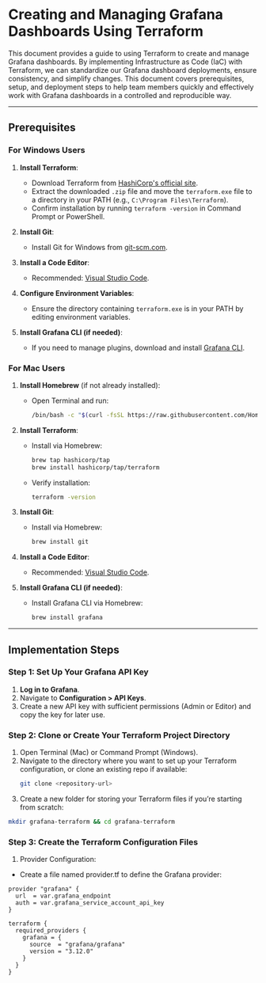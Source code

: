 # Creating and Managing Grafana Dashboards Using Terraform

This document provides a guide to using Terraform to create and manage Grafana dashboards. By implementing Infrastructure as Code (IaC) with Terraform, we can standardize our Grafana dashboard deployments, ensure consistency, and simplify changes. This document covers prerequisites, setup, and deployment steps to help team members quickly and effectively work with Grafana dashboards in a controlled and reproducible way.

---

## Prerequisites

### For Windows Users

1. **Install Terraform**:
   - Download Terraform from [HashiCorp's official site](https://www.terraform.io/downloads.html).
   - Extract the downloaded `.zip` file and move the `terraform.exe` file to a directory in your PATH (e.g., `C:\Program Files\Terraform`).
   - Confirm installation by running `terraform -version` in Command Prompt or PowerShell.

2. **Install Git**:
   - Install Git for Windows from [git-scm.com](https://git-scm.com/download/win).

3. **Install a Code Editor**:
   - Recommended: [Visual Studio Code](https://code.visualstudio.com/).

4. **Configure Environment Variables**:
   - Ensure the directory containing `terraform.exe` is in your PATH by editing environment variables.

5. **Install Grafana CLI (if needed)**:
   - If you need to manage plugins, download and install [Grafana CLI](https://grafana.com/docs/grafana/latest/setup-grafana/installation/).

### For Mac Users

1. **Install Homebrew** (if not already installed):
   - Open Terminal and run:
     ```bash
     /bin/bash -c "$(curl -fsSL https://raw.githubusercontent.com/Homebrew/install/HEAD/install.sh)"
     ```

2. **Install Terraform**:
   - Install via Homebrew:
     ```bash
     brew tap hashicorp/tap
     brew install hashicorp/tap/terraform
     ```
   - Verify installation:
     ```bash
     terraform -version
     ```

3. **Install Git**:
   - Install via Homebrew:
     ```bash
     brew install git
     ```

4. **Install a Code Editor**:
   - Recommended: [Visual Studio Code](https://code.visualstudio.com/).

5. **Install Grafana CLI (if needed)**:
   - Install Grafana CLI via Homebrew:
     ```bash
     brew install grafana
     ```

---

## Implementation Steps

### Step 1: Set Up Your Grafana API Key

1. **Log in to Grafana**.
2. Navigate to **Configuration > API Keys**.
3. Create a new API key with sufficient permissions (Admin or Editor) and copy the key for later use.

### Step 2: Clone or Create Your Terraform Project Directory

1. Open Terminal (Mac) or Command Prompt (Windows).
2. Navigate to the directory where you want to set up your Terraform configuration, or clone an existing repo if available:
   ```bash
   git clone <repository-url>

3. Create a new folder for storing your Terraform files if you’re starting from scratch:

```bash
mkdir grafana-terraform && cd grafana-terraform
```
### Step 3: Create the Terraform Configuration Files

1. Provider Configuration:

- Create a file named provider.tf to define the Grafana provider:
```hcl
provider "grafana" {
  url  = var.grafana_endpoint
  auth = var.grafana_service_account_api_key
}

terraform {
  required_providers {
    grafana = {
      source  = "grafana/grafana"
      version = "3.12.0"
    }
  }
}

```
